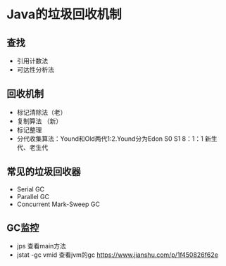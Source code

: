 # Java的垃圾回收机制
## 查找
+ 引用计数法
+ 可达性分析法
## 回收机制
+ 标记清除法（老）
+ 复制算法 （新）
+ 标记整理
+ 分代收集算法：Yound和Old两代1:2.Yound分为Edon S0 S1 8：1：1
新生代、老生代
## 常见的垃圾回收器
+ Serial GC
+ Parallel GC
+ Concurrent Mark-Sweep GC
## GC监控
+ jps 查看main方法
+ jstat -gc vmid 查看jvm的gc
https://www.jianshu.com/p/1f450826f62e